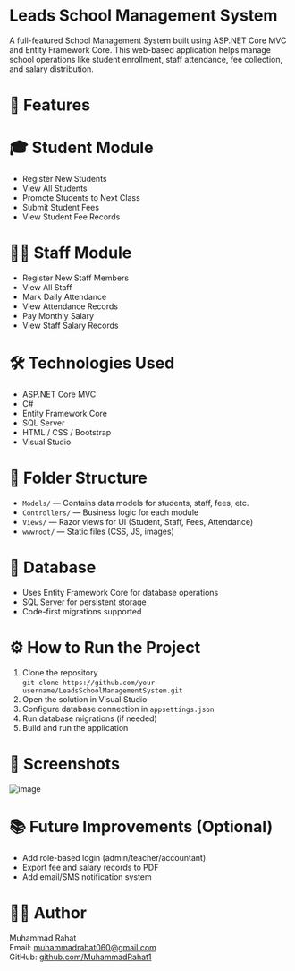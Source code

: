 # Leads School Management System

A full-featured School Management System built using ASP.NET Core MVC and Entity Framework Core. This web-based application helps manage school operations like student enrollment, staff attendance, fee collection, and salary distribution.

# 🚀 Features

# 🎓 Student Module
- Register New Students
- View All Students
- Promote Students to Next Class
- Submit Student Fees
- View Student Fee Records

# 👨‍🏫 Staff Module
- Register New Staff Members
- View All Staff
- Mark Daily Attendance
- View Attendance Records
- Pay Monthly Salary
- View Staff Salary Records

# 🛠️ Technologies Used
- ASP.NET Core MVC
- C#
- Entity Framework Core
- SQL Server
- HTML / CSS / Bootstrap
- Visual Studio

# 🧰 Folder Structure
- `Models/` — Contains data models for students, staff, fees, etc.
- `Controllers/` — Business logic for each module
- `Views/` — Razor views for UI (Student, Staff, Fees, Attendance)
- `wwwroot/` — Static files (CSS, JS, images)

# 💾 Database
- Uses Entity Framework Core for database operations
- SQL Server for persistent storage
- Code-first migrations supported

# ⚙️ How to Run the Project
1. Clone the repository  
   `git clone https://github.com/your-username/LeadsSchoolManagementSystem.git`
2. Open the solution in Visual Studio
3. Configure database connection in `appsettings.json`
4. Run database migrations (if needed)
5. Build and run the application

# 📸 Screenshots
![image](https://github.com/user-attachments/assets/c15a6aa9-7660-4410-9bcc-f59997a9d919)


# 📚 Future Improvements (Optional)
- Add role-based login (admin/teacher/accountant)
- Export fee and salary records to PDF
- Add email/SMS notification system

# 🙋‍♂️ Author
Muhammad Rahat    
Email: muhammadrahat060@gmail.com  
GitHub: [github.com/MuhammadRahat1](https://github.com/MuhammadRahat1)


